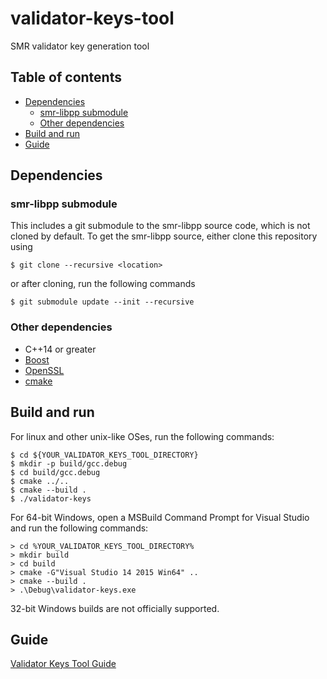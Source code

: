 # validator-keys-tool

SMR validator key generation tool

## Table of contents

* [Dependencies](#dependencies)
  * [smr-libpp submodule](#smr-libpp-submodule)
  * [Other dependencies](#other-dependencies)
* [Build and run](#build-and-run)
* [Guide](#guide)

## Dependencies

### smr-libpp submodule

This includes a git submodule to the smr-libpp source code, which is not cloned by default. To get the smr-libpp source, either clone this repository using
```
$ git clone --recursive <location>
```
or after cloning, run the following commands
```
$ git submodule update --init --recursive
```

### Other dependencies

* C++14 or greater
* [Boost](http://www.boost.org/)
* [OpenSSL](https://www.openssl.org/)
* [cmake](https://cmake.org)

## Build and run

For linux and other unix-like OSes, run the following commands:

```
$ cd ${YOUR_VALIDATOR_KEYS_TOOL_DIRECTORY}
$ mkdir -p build/gcc.debug
$ cd build/gcc.debug
$ cmake ../..
$ cmake --build .
$ ./validator-keys
```

For 64-bit Windows, open a MSBuild Command Prompt for Visual Studio
and run the following commands:

```
> cd %YOUR_VALIDATOR_KEYS_TOOL_DIRECTORY%
> mkdir build
> cd build
> cmake -G"Visual Studio 14 2015 Win64" ..
> cmake --build .
> .\Debug\validator-keys.exe
```

32-bit Windows builds are not officially supported.

## Guide

[Validator Keys Tool Guide](doc/validator-keys-tool-guide.md)
